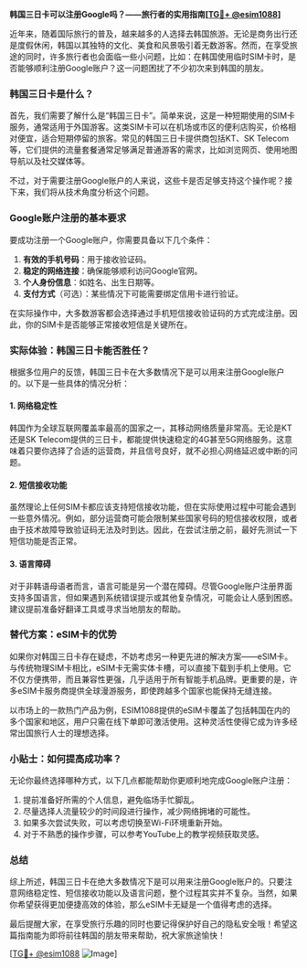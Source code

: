 **韩国三日卡可以注册Google吗？——旅行者的实用指南[[TG💪+ @esim1088](https://t.me/s/esim1088)]**

近年来，随着国际旅行的普及，越来越多的人选择去韩国旅游。无论是商务出行还是度假休闲，韩国以其独特的文化、美食和风景吸引着无数游客。然而，在享受旅途的同时，许多旅行者也会面临一些小问题，比如：在韩国使用临时SIM卡时，是否能够顺利注册Google账户？这一问题困扰了不少初次来到韩国的朋友。

### 韩国三日卡是什么？

首先，我们需要了解什么是“韩国三日卡”。简单来说，这是一种短期使用的SIM卡服务，通常适用于外国游客。这类SIM卡可以在机场或市区的便利店购买，价格相对便宜，适合短期停留的旅客。常见的韩国三日卡提供商包括KT、SK Telecom等，它们提供的流量套餐通常足够满足普通游客的需求，比如浏览网页、使用地图导航以及社交媒体等。

不过，对于需要注册Google账户的人来说，这些卡是否足够支持这个操作呢？接下来，我们将从技术角度分析这个问题。

### Google账户注册的基本要求

要成功注册一个Google账户，你需要具备以下几个条件：
1. **有效的手机号码**：用于接收验证码。
2. **稳定的网络连接**：确保能够顺利访问Google官网。
3. **个人身份信息**：如姓名、出生日期等。
4. **支付方式**（可选）：某些情况下可能需要绑定信用卡进行验证。

在实际操作中，大多数游客都会选择通过手机短信接收验证码的方式完成注册。因此，你的SIM卡是否能够正常接收短信是关键所在。

### 实际体验：韩国三日卡能否胜任？

根据多位用户的反馈，韩国三日卡在大多数情况下是可以用来注册Google账户的。以下是一些具体的情况分析：

#### 1. 网络稳定性
韩国作为全球互联网覆盖率最高的国家之一，其移动网络质量非常高。无论是KT还是SK Telecom提供的三日卡，都能提供快速稳定的4G甚至5G网络服务。这意味着只要你选择了合适的运营商，并且信号良好，就不必担心网络延迟或中断的问题。

#### 2. 短信接收功能
虽然理论上任何SIM卡都应该支持短信接收功能，但在实际使用过程中可能会遇到一些意外情况。例如，部分运营商可能会限制某些国家号码的短信接收权限，或者由于技术故障导致验证码无法及时到达。因此，在尝试注册之前，最好先测试一下短信功能是否正常。

#### 3. 语言障碍
对于非韩语母语者而言，语言可能是另一个潜在障碍。尽管Google账户注册界面支持多国语言，但如果遇到系统错误提示或其他复杂情况，可能会让人感到困惑。建议提前准备好翻译工具或寻求当地朋友的帮助。

### 替代方案：eSIM卡的优势

如果你对韩国三日卡存在疑虑，不妨考虑另一种更先进的解决方案——eSIM卡。与传统物理SIM卡相比，eSIM卡无需实体卡槽，可以直接下载到手机上使用。它不仅方便携带，而且兼容性更强，几乎适用于所有智能手机品牌。更重要的是，许多eSIM卡服务商提供全球漫游服务，即使跨越多个国家也能保持无缝连接。

以市场上的一款热门产品为例，ESIM1088提供的eSIM卡覆盖了包括韩国在内的多个国家和地区，用户只需在线下单即可激活使用。这种灵活性使得它成为许多经常出国旅行人士的理想选择。

### 小贴士：如何提高成功率？

无论你最终选择哪种方式，以下几点都能帮助你更顺利地完成Google账户注册：

1. 提前准备好所需的个人信息，避免临场手忙脚乱。
2. 尽量选择人流量较少的时间段进行操作，减少网络拥堵的可能性。
3. 如果多次尝试失败，可以考虑切换至Wi-Fi环境重新开始。
4. 对于不熟悉的操作步骤，可以参考YouTube上的教学视频获取灵感。

### 总结

综上所述，韩国三日卡在绝大多数情况下是可以用来注册Google账户的。只要注意网络稳定性、短信接收功能以及语言问题，整个过程其实并不复杂。当然，如果你希望获得更加便捷高效的体验，那么eSIM卡无疑是一个值得考虑的选择。

最后提醒大家，在享受旅行乐趣的同时也要记得保护好自己的隐私安全哦！希望这篇指南能为即将前往韩国的朋友带来帮助，祝大家旅途愉快！

[[TG💪+ @esim1088](https://t.me/s/esim1088) ![Image](https://i.postimg.cc/4NQfJmqS/Snipaste-2025-05-13-00-14-12.png)]